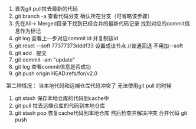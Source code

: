 1. 首先git pull拉去最新的代码
2. git branch -a 查看代码分支 确认所在分支（可省略该步骤）
3. 先在All-> Merged目录下找到已经合并的最新代码记录 找到对应的commit信息作为标记 
4. git log 查看上一步对应commit id 并复制该id
5. git reset --soft 77377373dddf33  设置成该节点 //普通回退 不用加--soft
6. git add . 提交
7. git commit -am "update"
8. git log 查看commit信息是否成功
9. git push origin HEAD:refs/for/v2.0 

第二种情况：
当本地代码和远端仓库代码冲突了 无法使用git pull 的时候 

1. git stash 保存本地仓库的代码到cache中
2. git pull 拉去远端仓库的代码到本地仓库
3. git stash pop  恢复cache代码到本地仓库 然后检查并解决冲突 合并代码 git push